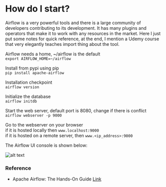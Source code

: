 # How do I start?

Airflow is a very powerful tools and there is a large community of developers contributing to its development. It has many plugins and operators that make it to work with any resources in the market. Here I just put some notes for quick reference, at the end, I mention a Udemy course that very elegantly teaches import thing about the tool. 

Airflow needs a home, ~/airflow is the default\
```export AIRFLOW_HOME=~/airflow```

Install from pypi using pip\
```pip install apache-airflow```

Installation checkpoint\
```airflow version```

Initialize the database\
```airflow initdb```

Start the web server, default port is 8080, change if there is conflict\
```airflow webserver -p 9000```

Go to the webserver on your browser\
if it is hosted locally then ```www.localhost:9000``` \
if it is hosted on a remote server, then ```www.<ip_address>:9000```

The Airflow UI console is shown below:

![alt text](pictures/airflow_UI_console.png "Apache Airflow UI console")

### Reference
- Apache Airflow: The Hands-On Guide [Link](https://www.udemy.com/course/the-ultimate-hands-on-course-to-master-apache-airflow/)